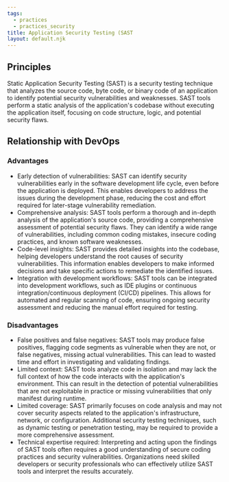 ```yaml
---
tags:
  - practices
  - practices_security
title: Application Security Testing (SAST
layout: default.njk
---
```


## Principles

Static Application Security Testing (SAST) is a security testing technique that analyzes the source code, byte code, or binary code of an application to identify potential security vulnerabilities and weaknesses. SAST tools perform a static analysis of the application's codebase without executing the application itself, focusing on code structure, logic, and potential security flaws.

## Relationship with DevOps

### Advantages

- Early detection of vulnerabilities: SAST can identify security vulnerabilities early in the software development life cycle, even before the application is deployed. This enables developers to address the issues during the development phase, reducing the cost and effort required for later-stage vulnerability remediation.
- Comprehensive analysis: SAST tools perform a thorough and in-depth analysis of the application's source code, providing a comprehensive assessment of potential security flaws. They can identify a wide range of vulnerabilities, including common coding mistakes, insecure coding practices, and known software weaknesses.
- Code-level insights: SAST provides detailed insights into the codebase, helping developers understand the root causes of security vulnerabilities. This information enables developers to make informed decisions and take specific actions to remediate the identified issues.
- Integration with development workflows: SAST tools can be integrated into development workflows, such as IDE plugins or continuous integration/continuous deployment (CI/CD) pipelines. This allows for automated and regular scanning of code, ensuring ongoing security assessment and reducing the manual effort required for testing.

### Disadvantages

- False positives and false negatives: SAST tools may produce false positives, flagging code segments as vulnerable when they are not, or false negatives, missing actual vulnerabilities. This can lead to wasted time and effort in investigating and validating findings.
- Limited context: SAST tools analyze code in isolation and may lack the full context of how the code interacts with the application's environment. This can result in the detection of potential vulnerabilities that are not exploitable in practice or missing vulnerabilities that only manifest during runtime.
- Limited coverage: SAST primarily focuses on code analysis and may not cover security aspects related to the application's infrastructure, network, or configuration. Additional security testing techniques, such as dynamic testing or penetration testing, may be required to provide a more comprehensive assessment.
- Technical expertise required: Interpreting and acting upon the findings of SAST tools often requires a good understanding of secure coding practices and security vulnerabilities. Organizations need skilled developers or security professionals who can effectively utilize SAST tools and interpret the results accurately.
